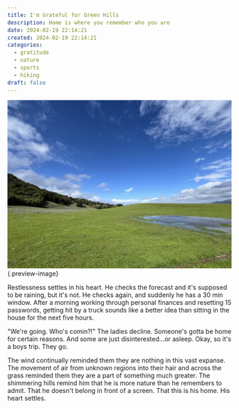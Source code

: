 ```yaml
---
title: I'm Grateful for Green Hills
description: Home is where you remember who you are
date: 2024-02-19 22:14:21
created: 2024-02-19 22:14:21
categories:
  - gratitude
  - nature
  - sports
  - hiking
draft: false
---
```


![Green hills, little pond](../img/photo-cow-pond.jpeg){.preview-image}

Restlessness settles in his heart. He checks the forecast and it's supposed to be raining, but it's not. He checks again, and suddenly he has a 30 min window. After a morning working through personal finances and resetting 15 passwords, getting hit by a truck sounds like a better idea than sitting in the house for the next five hours. 

"We're going. Who's comin?!" The ladies decline. Someone's gotta be home for certain reasons. And some are just disinterested...or asleep. Okay, so it's a boys trip. They go. 

The wind continually reminded them they are nothing in this vast expanse. The movement of air from unknown regions into their hair and across the grass reminded them they are a part of something much greater. The shimmering hills remind him that he is more nature than he remembers to admit. That he doesn't belong in front of a screen. That this is his home. His heart settles. 